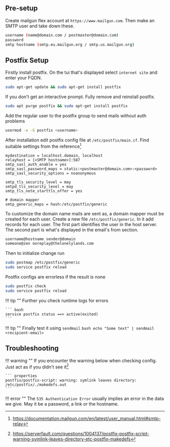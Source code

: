 ## Pre-setup

Create mailgun flex account at `https://www.mailgun.com`. Then make an SMTP user and take down these.

``` bash
username (name@domain.com / postmaster@domain.com)
password
smtp hostname (smtp.eu.mailgun.org / smtp.us.mailgun.org)
```

## Postfix Setup

Firstly install postfix. On the tui that's displayed select `internet site` and enter your FQDN.

``` bash
sudo apt-get update && sudo apt-get install postfix
```

If you don't get an interactive prompt. Fully remove and reinstall postfix.

``` bash
sudo apt purge postfix && sudo apt-get install postfix
```

Add the regular user to the postfix group to send mails without auth problems

``` bash
usermod -a -G postfix <username>
```

After installation edit postfix config file at `/etc/postfix/main.cf`. Find suitable settings from the reference[^1]

``` properties
mydestination = localhost.domain, localhost
relayhost = [<SMTP hostname>]:587
smtp_sasl_auth_enable = yes
smtp_sasl_password_maps = static:<postmaster@domain.com>:<password>
smtp_sasl_security_options = noanonymous

smtp_tls_security_level = may
smtpd_tls_security_level = may
smtp_tls_note_starttls_offer = yes

# domain mapper
smtp_generic_maps = hash:/etc/postfix/generic
```

To customize the domain name mails are sent as, a domain mapper must be created for each user. Create a new file `/etc/postfix/generic`. In it add records for each user. The first part identifies the user in the host server. The second part is what's displayed in the email's from section.

``` bash
username@hostname sender@domain
someone@zen noreplay@thelonelylands.com
```

Then to initialize change run

``` bash
sudo postmap /etc/postfix/generic
sudo service postfix reload
```

Postfix configs are errorless if the result is none

``` bash
sudo postfix check
sudo service postfix reload
```

!!! tip ""
    Further you check runtime logs for errors

    ``` bash
    service postfix status ==> active(exited)
    ```

!!! tip ""
    Finally test it using `sendmail`
    ``` bash
    echo "Some text" | sendmail <recipient-email>
    ```


## Troubleshooting

!!! warning ""
    If you encounter the warning below when checking config. Just act as if you didn't see it[^2]

    ``` properties
    postfix/postfix-script: warning: symlink leaves directory: /etc/postfix/./makedefs.out
    ```

!!! error ""
    The `535 Authentication Error` usually implies an error in the data we give. May it be a password, a link or the hostname.

[^1]: https://documentation.mailgun.com/en/latest/user_manual.html#smtp-relay
[^2]: https://serverfault.com/questions/1004137/postfix-postfix-script-warning-symlink-leaves-directory-etc-postfix-makedefs
